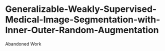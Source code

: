 # Generalizable-Weakly-Supervised-Medical-Image-Segmentation-with-Inner-Outer-Random-Augmentation
Abandoned Work
